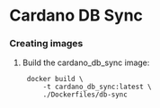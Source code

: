 # Cardano DB Sync

### Creating images

1. Build the cardano_db_sync image:

        docker build \
            -t cardano_db_sync:latest \
            ./Dockerfiles/db-sync